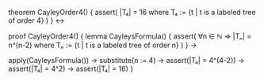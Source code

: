 theorem CayleyOrder4() {
  assert(
    |T₄| = 16
    where T₄ := {t | t is a labeled tree of order 4}
  )
} ↔

proof CayleyOrder4() {
  lemma CayleysFormula() {
    assert(
      ∀n ∈ ℕ ⇒ |Tₙ| = n^(n-2)
      where Tₙ := {t | t is a labeled tree of order n}
    )
  } →
  
  apply(CayleysFormula()) →
  substitute(n := 4) →
  assert(|T₄| = 4^(4-2)) →
  assert(|T₄| = 4^2) →
  assert(|T₄| = 16)
}